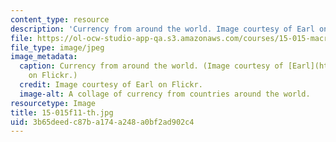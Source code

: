 ```yaml
---
content_type: resource
description: 'Currency from around the world. Image courtesy of Earl on Flickr. '
file: https://ol-ocw-studio-app-qa.s3.amazonaws.com/courses/15-015-macro-and-international-economics-fall-2011/3b65deedc87ba174a248a0bf2ad902c4_15-015f11-th.jpg
file_type: image/jpeg
image_metadata:
  caption: Currency from around the world. (Image courtesy of [Earl](http://www.flickr.com/photos/earlg/182538685/)
    on Flickr.)
  credit: Image courtesy of Earl on Flickr.
  image-alt: A collage of currency from countries around the world.
resourcetype: Image
title: 15-015f11-th.jpg
uid: 3b65deed-c87b-a174-a248-a0bf2ad902c4
---
```

